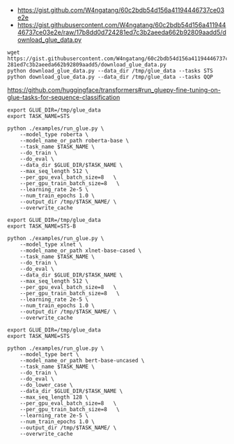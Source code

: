 - https://gist.github.com/W4ngatang/60c2bdb54d156a41194446737ce03e2e
- https://gist.githubusercontent.com/W4ngatang/60c2bdb54d156a41194446737ce03e2e/raw/17b8dd0d724281ed7c3b2aeeda662b92809aadd5/download_glue_data.py

```
wget https://gist.githubusercontent.com/W4ngatang/60c2bdb54d156a41194446737ce03e2e/raw/17b8dd0d724
281ed7c3b2aeeda662b92809aadd5/download_glue_data.py
python download_glue_data.py --data_dir /tmp/glue_data --tasks STS
python download_glue_data.py --data_dir /tmp/glue_data --tasks QQP
```

https://github.com/huggingface/transformers#run_gluepy-fine-tuning-on-glue-tasks-for-sequence-classification

```
export GLUE_DIR=/tmp/glue_data
export TASK_NAME=STS

python ./examples/run_glue.py \
    --model_type roberta \
    --model_name_or_path roberta-base \
    --task_name $TASK_NAME \
    --do_train \
    --do_eval \
    --data_dir $GLUE_DIR/$TASK_NAME \
    --max_seq_length 512 \
    --per_gpu_eval_batch_size=8   \
    --per_gpu_train_batch_size=8   \
    --learning_rate 2e-5 \
    --num_train_epochs 1.0 \
    --output_dir /tmp/$TASK_NAME/ \
    --overwrite_cache 
```

```
export GLUE_DIR=/tmp/glue_data
export TASK_NAME=STS-B

python ./examples/run_glue.py \
    --model_type xlnet \
    --model_name_or_path xlnet-base-cased \
    --task_name $TASK_NAME \
    --do_train \
    --do_eval \
    --data_dir $GLUE_DIR/$TASK_NAME \
    --max_seq_length 512 \
    --per_gpu_eval_batch_size=8   \
    --per_gpu_train_batch_size=8   \
    --learning_rate 2e-5 \
    --num_train_epochs 1.0 \
    --output_dir /tmp/$TASK_NAME/ \
    --overwrite_cache 
```

```
export GLUE_DIR=/tmp/glue_data
export TASK_NAME=STS

python ./examples/run_glue.py \
    --model_type bert \
    --model_name_or_path bert-base-uncased \
    --task_name $TASK_NAME \
    --do_train \
    --do_eval \
    --do_lower_case \
    --data_dir $GLUE_DIR/$TASK_NAME \
    --max_seq_length 128 \
    --per_gpu_eval_batch_size=8   \
    --per_gpu_train_batch_size=8   \
    --learning_rate 2e-5 \
    --num_train_epochs 1.0 \
    --output_dir /tmp/$TASK_NAME/ \
    --overwrite_cache
```

